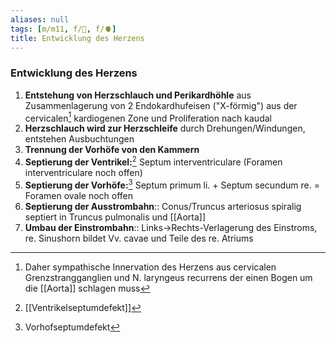 ```yaml
---
aliases: null
tags: [m/m11, f/🐣, f/🫀]
title: Entwicklung des Herzens
---
```

### Entwicklung des Herzens 
1. **Entstehung von Herzschlauch und Perikardhöhle** aus Zusammenlagerung von 2 Endokardhufeisen ("X-förmig") aus der cervicalen[^1] kardiogenen Zone und Proliferation nach kaudal
2. **Herzschlauch wird zur Herzschleife** durch Drehungen/Windungen, entstehen Ausbuchtungen
3. **Trennung der Vorhöfe von den Kammern**
4. **Septierung der Ventrikel:**[^2] Septum interventriculare (Foramen interventriculare noch offen)
5. **Septierung der Vorhöfe:**[^3] Septum primum li. + Septum secundum re. = Foramen ovale noch offen
6. **Septierung der Ausstrombahn**:: Conus/Truncus arteriosus spiralig septiert in Truncus pulmonalis und [[Aorta]]
7. **Umbau der Einstrombahn**:: Links->Rechts-Verlagerung des Einstroms, re. Sinushorn bildet Vv. cavae und Teile des re. Atriums

[^1]: Daher sympathische Innervation des Herzens aus cervicalen Grenzstrangganglien und N. laryngeus recurrens der einen Bogen um die [[Aorta]] schlagen muss
[^2]: [[Ventrikelseptumdefekt]]
[^3]: Vorhofseptumdefekt